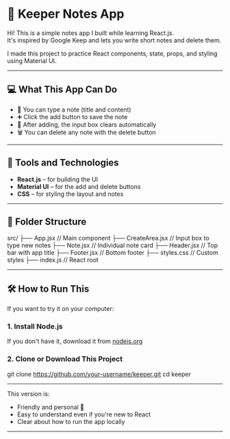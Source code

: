 # 📝 Keeper Notes App

Hi! This is a simple notes app I built while learning React.js.  
It's inspired by Google Keep and lets you write short notes and delete them.

I made this project to practice React components, state, props, and styling using Material UI.

---

## 💻 What This App Can Do

- 🧠 You can type a note (title and content)
- ➕ Click the add button to save the note
- 🧹 After adding, the input box clears automatically
- 🗑️ You can delete any note with the delete button

---

## 🧱 Tools and Technologies

- **React.js** – for building the UI
- **Material UI** – for the add and delete buttons
- **CSS** – for styling the layout and notes

---

## 📁 Folder Structure
src/
├── App.jsx // Main component
├── CreateArea.jsx // Input box to type new notes
├── Note.jsx // Individual note card
├── Header.jsx // Top bar with app title
├── Footer.jsx // Bottom footer
├── styles.css // Custom styles
├── index.js // React root

---

## 🛠️ How to Run This

If you want to try it on your computer:

### 1. Install Node.js  
If you don't have it, download it from [nodejs.org](https://nodejs.org)

### 2. Clone or Download This Project  

git clone https://github.com/your-username/keeper.git
cd keeper

---

This version is:
- Friendly and personal 💬
- Easy to understand even if you're new to React
- Clear about how to run the app locally
---
